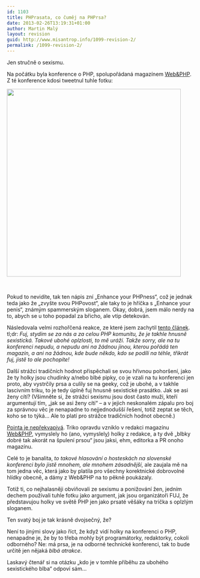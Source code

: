 ```yaml
---
id: 1103
title: PHPrasata, co čuměj na PHPrsa?
date: 2013-02-26T13:19:31+01:00
author: Martin Malý
layout: revision
guid: http://www.misantrop.info/1099-revision-2/
permalink: /1099-revision-2/
---
```

Jen stručně o sexismu.

<!--more-->

Na počátku byla konference o PHP, spolupořádaná magazínem [Web&PHP](http://webandphp.com/). Z té konference kdosi tweetnul tuhle fotku:

<a href="http://www.misantrop.info/?attachment_id=1101" rel="attachment wp-att-1101"><img class="aligncenter size-medium wp-image-1101" alt="" src="http://www.misantrop.info/wp-content/uploads/2013/02/phpness-463x500.png" width="463" height="500" srcset="https://www.misantrop.info/wp-content/uploads/2013/02/phpness-463x500.png 463w, https://www.misantrop.info/wp-content/uploads/2013/02/phpness-185x200.png 185w, https://www.misantrop.info/wp-content/uploads/2013/02/phpness.png 514w" sizes="(max-width: 463px) 100vw, 463px" /></a>

&nbsp;

Pokud to nevidíte, tak ten nápis zní &#8222;Enhance your PHPness&#8220;, což je jednak teda jako že &#8222;zvyšte svou PHPovost&#8220;, ale taky to je hříčka s &#8222;Enhance your penis&#8220;, známým spammerským sloganem. Okay, dobrá, jsem málo nerdy na to, abych se u toho popadal za břicho, ale vtip detekován.

Následovala velmi rozhořčená reakce, ze které jsem zachytil [tento článek](http://blog.calevans.com/2013/02/22/sexism-and-php/). tl;dr: _Fuj, stydím se za nás a za celou PHP komunitu, že je takhle hnusně sexistická. Takové ubohé oplzlosti, to mě uráží. Takže sorry, ale na tu konferenci nepudu, a nepudu ani na žádnou jinou, kterou pořádá ten magazín, a ani na žádnou, kde bude někdo, kdo se podílí na téhle, třikrát fuj, jistě to ale pochopíte!_

Další strážci tradičních hodnot přispěchali se svou hřivnou pohoršení, jako že ty holky jsou chudinky a/nebo blbé pipky, co je vzali na tu konferenci jen proto, aby vystrčily prsa a culily se na geeky, což je ubohé, a v takhle lascivním triku, to je tedy úplně fuj hnusně sexistické prasátko. Jak se asi ženy cítí? (Všimněte si, že strážci sexismu jsou dost často muži, kteří argumentují tím, &#8222;jak se asi ženy cítí&#8220; &#8211; a v jejich neskonalém zápalu pro boj za správnou věc je nenapadne to nejjednodušší řešení, totiž zeptat se těch, koho se to týká&#8230; Ale to platí pro strážce tradičních hodnot obecně.)

[Pointa je nepřekvapivá](http://webandphpmag.wordpress.com/2013/02/25/phpness-gate-raising-interesting-issues/). Triko opravdu vzniklo v redakci magazínu [Web&PHP](http://webandphp.com/), vymyslely ho (ano, vymyslel<span style="text-decoration: underline;">y</span>) holky z redakce, a ty dvě &#8222;blbky dobré tak akorát na špulení prsou&#8220; jsou jaksi, ehm, editorka a PR onoho magazínu.

Celé to je banalita, _to takové hlasování o hosteskách na slovenské konferenci bylo jistě mnohem, ale mnohem zásadnější_, ale zaujala mě na tom jedna věc, která jako by platila pro všechny korektnické dobrovolné hlídky obecně, a dámy z Web&PHP na to pěkně poukázaly.

Totiž ti, co nejhalasněji obviňovali ze sexismu a ponižování žen, jedním dechem používali tuhle fotku jako argument, jak jsou organizátoři FUJ, že představujou holky ve světě PHP jen jako prsaté věšáky na trička s oplzlým sloganem.

Ten svatý boj je tak krásně dvojsečný, že?

Není to jinými slovy jako říct, že když vidí holky na konferenci o PHP, nenapadne je, že by to třeba mohly být programátorky, redaktorky, cokoli odborného? Ne: má prsa, je na odborné technické konferenci, tak to bude určitě jen nějaká _blbá atrakce_.

Laskavý čtenář si na otázku &#8222;kdo je v tomhle příběhu za ubohého sexistického blba&#8220; odpoví sám&#8230;